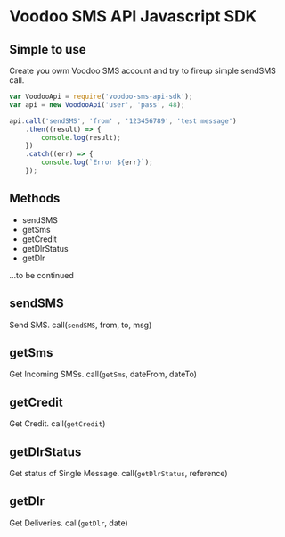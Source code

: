 # Voodoo SMS API Javascript SDK

## Simple to use

Create you owm Voodoo SMS account and try to fireup simple sendSMS call.

```js
var VoodooApi = require('voodoo-sms-api-sdk');
var api = new VoodooApi('user', 'pass', 48);

api.call('sendSMS', 'from' , '123456789', 'test message')
    .then((result) => {
        console.log(result);
    })
    .catch((err) => {
        console.log(`Error ${err}`);
    });
```

## Methods

- sendSMS
- getSms
- getCredit
- getDlrStatus
- getDlr

...to be continued

## sendSMS

Send SMS.
call(`sendSMS`, from, to, msg)
## getSms

Get Incoming SMSs.
call(`getSms`, dateFrom, dateTo)

## getCredit

Get Credit.
call(`getCredit`)

## getDlrStatus

Get status of Single Message.
call(`getDlrStatus`, reference)

## getDlr

Get Deliveries.
call(`getDlr`, date)